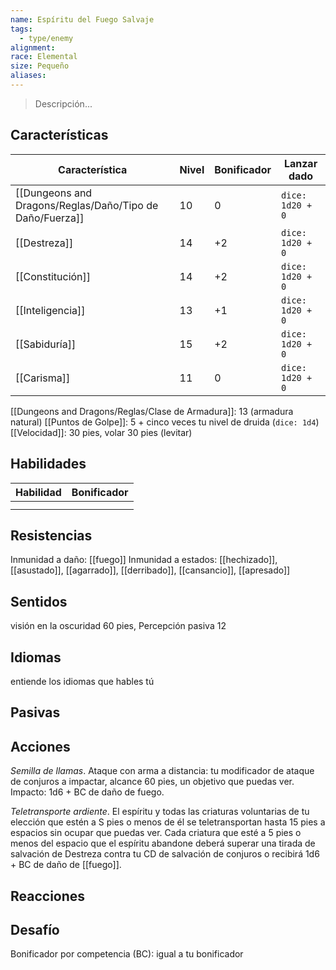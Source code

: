 ```yaml
---
name: Espíritu del Fuego Salvaje
tags:
  - type/enemy
alignment: 
race: Elemental
size: Pequeño
aliases:
---
```

> Descripción...
## Características
| Característica   | Nivel | Bonificador | Lanzar dado |
| ---------------- | ----- | ----------- | ----------- |
| [[Dungeons and Dragons/Reglas/Daño/Tipo de Daño/Fuerza]]       | 10     | 0           | `dice: 1d20 + 0` |
| [[Destreza]]     | 14     | +2           | `dice: 1d20 + 0`            |
| [[Constitución]] | 14     | +2           | `dice: 1d20 + 0`            |
| [[Inteligencia]] | 13     | +1           | `dice: 1d20 + 0`            |
| [[Sabiduría]]    | 15     | +2           | `dice: 1d20 + 0`            |
| [[Carisma]]      | 11     | 0           | `dice: 1d20 + 0`            |

[[Dungeons and Dragons/Reglas/Clase de Armadura]]: 13 (armadura natural)
[[Puntos de Golpe]]: 5 + cinco veces tu nivel de druida (`dice: 1d4`)
[[Velocidad]]: 30 pies, volar 30 pies (levitar)
## Habilidades
| Habilidad | Bonificador |
| --------- | ----------- |
|           |             |
|           |             |
## Resistencias

Inmunidad a daño: [[fuego]]
Inmunidad a estados: [[hechizado]], [[asustado]], [[agarrado]], [[derribado]], [[cansancio]], [[apresado]]
## Sentidos

visión en la oscuridad 60 pies, Percepción pasiva 12
## Idiomas

entiende los idiomas que hables tú
## Pasivas

## Acciones

*Semilla de llamas*. Ataque con arma a distancia: tu modificador de ataque de conjuros a impactar,
alcance 60 pies, un objetivo que puedas ver. Impacto: 1d6 + BC de daño de fuego.

*Teletransporte ardiente*. El espíritu y todas las criaturas voluntarias de tu elección que estén a S pies o menos de él se teletransportan hasta 15 pies a espacios sin ocupar que puedas ver. Cada criatura que esté a 5 pies o menos del espacio que el espíritu abandone deberá superar una tirada de salvación de Destreza contra tu CD de salvación de conjuros o recibirá 1d6 + BC de daño de [[fuego]].
## Reacciones

## Desafío

Bonificador por competencia (BC): igual a tu bonificador


